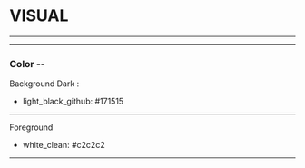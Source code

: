 # VISUAL
---

---
### Color --
Background
Dark :
- light_black_github: #171515 

---

Foreground
- white_clean: #c2c2c2

---
